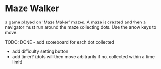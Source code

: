 # Maze Walker
a game played on 'Maze Maker' mazes. 
A maze is created and then a navigator must run around the maze collecting dots.
Use the arrow keys to move.

TODO:
DONE - add scoreboard for each dot collected
- add difficulty setting button
- add timer? (dots will then move arbitrarily if not collected within a time limit)

